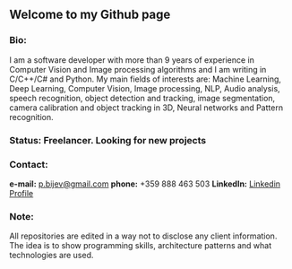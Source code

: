 ## Welcome to my Github page

### Bio:
I am a software developer with more than 9 years of experience in Computer Vision and Image processing algorithms and I am writing in C/C++/C# and Python.
My main fields of interests are: Machine Learning, Deep Learning, Computer Vision, Image processing, NLP, Audio analysis, speech recognition, object detection and tracking, image segmentation, camera calibration and object tracking in 3D, Neural networks and Pattern recognition.

### Status: Freelancer. Looking for new projects

### Contact:
**e-mail:** p.bijev@gmail.com
**phone:** +359 888 463 503
**LinkedIn:** [Linkedin Profile](https://www.linkedin.com/in/petyr-nikolov-a6463928/)

### Note:
All repositories are edited in a way not to disclose any client information. The idea is to show programming skills, architecture patterns and what technologies are used.

